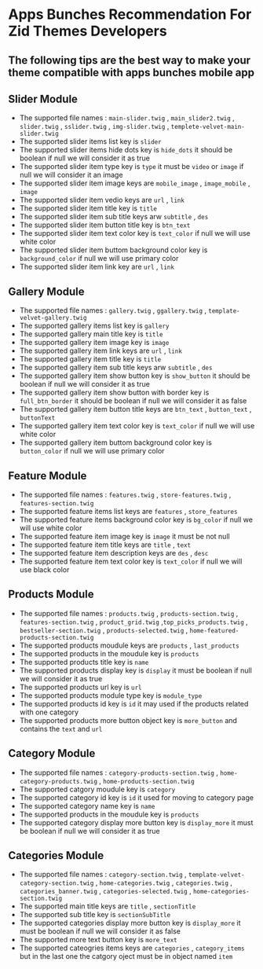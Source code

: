 # Apps Bunches Recommendation For Zid Themes Developers

## The following tips are the best way to make your theme compatible with apps bunches mobile app

## Slider Module
* The supported file names : ```main-slider.twig``` , ```main_slider2.twig``` , ```slider.twig``` , ```sslider.twig``` , ```img-slider.twig``` , ```templete-velvet-main-slider.twig```
* The supported slider items list key is ```slider```
* The supported slider items hide dots key is ```hide_dots``` it should be boolean if null we will consider it as true
* The supported slider item type key is ```type``` it must be ```video``` or ```image``` if null we will consider it an image
* The supported slider item image keys are ```mobile_image``` , ```image_mobile``` , ```image```
* The supported slider item vedio keys are ```url``` , ```link```
* The supported slider item title key is ```title```
* The supported slider item sub title keys arw ```subtitle``` , ```des```
* The supported slider item button title key is ```btn_text```
* The supported slider item text color key is ```text_color``` if null we will use white color
* The supported slider item buttom background color key is ```background_color``` if null we will use primary color
* The supported slider item link key are ```url``` , ```link```

## Gallery Module
* The supported file names : ```gallery.twig``` , ```ggallery.twig``` , ```template-velvet-gallery.twig```
* The supported gallery items list key is ```gallery```
* The supported gallery main title key is ```title```
* The supported gallery item image key is ```image```
* The supported gallery item link keys are ```url``` , ```link```
* The supported gallery item title key is ```title```
* The supported gallery item sub title keys arw ```subtitle``` , ```des```
* The supported gallery item show button key is ```show_button``` it should be boolean if null we will consider it as true
* The supported gallery item show button with border key is ```full_btn_border``` it should be boolean if null we will consider it as false
* The supported gallery item button title keys are ```btn_text``` , ```button_text``` , ```buttonText```
* The supported gallery item text color key is ```text_color``` if null we will use white color
* The supported gallery item buttom background color key is ```button_color``` if null we will use primary color

## Feature Module
* The supported file names : ```features.twig``` , ```store-features.twig``` , ```features-section.twig```
* The supported feature items list keys are ```features``` , ```store_features```
* The supported feature items background color key is ```bg_color``` if null we will use white color
* The supported feature item image key is ```image``` it must be not null
* The supported feature item title keys are ```title``` , ```text```
* The supported feature item description keys are ```des``` , ```desc```
* The supported feature item text color key is ```text_color``` if null we will use black color

## Products Module
* The supported file names : ```products.twig``` , ```products-section.twig``` , ```features-section.twig``` , ```product_grid.twig``` ,```top_picks_products.twig``` , ```bestseller-section.twig``` , ```products-selected.twig``` , ```home-featured-products-section.twig```
* The supported products moudule keys are ```products``` , ```last_products```
* The supported products in the moudule key is ```products```
* The supported products title key is ```name```
* The supported products display key is ```display``` it must be boolean if null we will consider it as true
* The supported products url key is ```url```
* The supported products module type key is ```module_type```
* The supported products id key is ```id``` it may used if the products related with one category
* The supported products more button object key is ```more_button``` and contains the ```text``` and ```url```

## Category Module
* The supported file names : ```category-products-section.twig``` , ```home-category-products.twig``` , ```home-products-section.twig```
* The supported catgory moudule key is ```category```
* The supported category id key is ```id``` it used for moving to category page
* The supported category name key is ```name```
* The supported products in the moudule key is ```products```
* The supported category display more button key is ```display_more``` it must be boolean if null we will consider it as true


## Categories Module
* The supported file names : ```category-section.twig``` , ```template-velvet-category-section.twig``` , ```home-categories.twig``` , ```categories.twig``` , ```categories_banner.twig``` , ```categories-selected.twig``` , ```home-categories-section.twig```
* The supported main title keys are ```title``` , ```sectionTitle```
* The supported sub title key is ```sectionSubTitle```
* The supported categories display more button key is ```display_more``` it must be boolean if null we will consider it as false
* The supported more text button key is ```more_text```
* The supported cateogries items keys are ```categories``` , ```category_items``` but in the last one the catgory oject must be in object named ```item``` 


